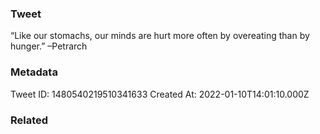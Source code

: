 ### Tweet
“Like our stomachs, our minds are hurt more often by overeating than by hunger.” –Petrarch

### Metadata
Tweet ID: 1480540219510341633
Created At: 2022-01-10T14:01:10.000Z

### Related

